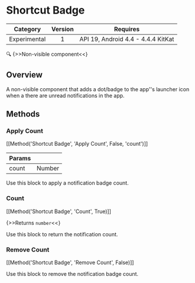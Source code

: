 # Shortcut Badge

| Category | Version | Requires |
|:--------:|:-------:|:--------:|
|Experimental|1|API 19, Android 4.4 - 4.4.4 KitKat|

:mag: {>>Non-visible component<<}

## Overview

A non-visible component that adds a dot/badge to the app''s launcher icon when a there are unread notifications in the app.

## Methods

### Apply Count

[[Method('Shortcut Badge', 'Apply Count', False, 'count')]]

| Params | []() |
|--------|------|
|count|Number|


Use this block to apply a notification badge count.

### Count

[[Method('Shortcut Badge', 'Count', True)]]

{>>Returns `number`<<}

Use this block to return the notification count.

### Remove Count

[[Method('Shortcut Badge', 'Remove Count', False)]]

Use this block to remove the notification badge count.
